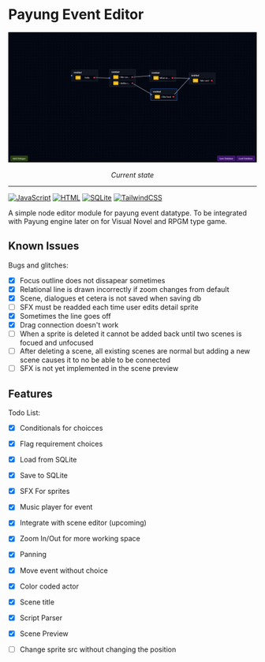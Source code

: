 # Payung Event Editor
![Image](./docs/ss.png)
<center><i>Current state</i></center>

---
[![JavaScript](https://img.shields.io/badge/JavaScript-F7DF1E?logo=javascript&logoColor=000)](#)
[![HTML](https://img.shields.io/badge/HTML-%23E34F26.svg?logo=html5&logoColor=white)](#)
[![SQLite](https://img.shields.io/badge/SQLite-%2307405e.svg?logo=sqlite&logoColor=white)](#)
[![TailwindCSS](https://img.shields.io/badge/Tailwind%20CSS-%2338B2AC.svg?logo=tailwind-css&logoColor=white)](#)

A simple node editor module for payung event datatype. To be integrated with Payung engine later on for Visual Novel and RPGM type game.

## Known Issues
Bugs and glitches:
- [x] Focus outline does not dissapear sometimes
- [x] Relational line is drawn incorrectly if zoom changes from default
- [x] Scene, dialogues et cetera is not saved when saving db
- [ ] SFX must be readded each time user edits detail sprite
- [X] Sometimes the line goes off
- [X] Drag connection doesn't work
- [ ] When a sprite is deleted it cannot be added back until two scenes is focued and unfocused
- [ ] After deleting a scene, all existing scenes are normal but adding a new scene causes it to no be able to be connected
- [ ] SFX is not yet implemented in the scene preview

## Features
Todo List:
- [x] Conditionals for choicces
- [x] Flag requirement choices
- [x] Load from SQLite
- [x] Save to SQLite
- [X] SFX For sprites
- [X] Music player for event
- [X] Integrate with scene editor (upcoming)
- [x] Zoom In/Out for more working space
- [x] Panning
- [X] Move event without choice
- [X] Color coded actor
- [X] Scene title
- [X] Script Parser
- [X] Scene Preview
- [ ] Change sprite src without changing the position

